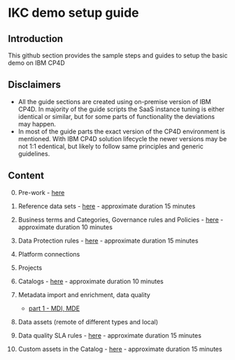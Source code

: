# IKC demo setup guide

## Introduction

This github section provides the sample steps and guides to setup the basic demo on IBM CP4D

## Disclaimers

- All the guide sections are created using on-premise version of IBM CP4D. In majority of the guide scripts the SaaS instance tuning is either identical or similar, but for some parts of functionality the deviations may happen.
- In most of the guide parts the exact version of the CP4D environment is mentioned. With IBM CP4D solution lifecycle the newer versions may be not 1:1 edentical, but likely to follow same principles and generic guidelines.

## Content

0. Pre-work - [here](/Setup%20WKC%20demo%20environment/Pre-work.md)

1. Reference data sets - [here](/Setup%20WKC%20demo%20environment/Reference%20data/Reference_Data.md) - approximate duration 15 minutes
2. Business terms and Categories, Governance rules and Policies - [here](/Setup%20WKC%20demo%20environment/Business%20Terms/Business_terms_upload.md) - approximate duration 10 minutes
3. Data Protection rules - [here](/Setup%20WKC%20demo%20environment/Data%20Protection%20Rules/Data_protection_rules.md) - approximate duration 15 minutes
4. Platform connections
5. Projects
6. Catalogs - [here](/Setup%20WKC%20demo%20environment/Catalogs/catalogs.md) - approximate duration 10 minutes
7. Metadata import and enrichment, data quality
   - [part 1 - MDI, MDE](/Setup%20WKC%20demo%20environment/Metadata%20import%20and%20Enrichment/mde_p1.md)
8. Data assets (remote of different types and local)
9. Data quality SLA rules - [here](/Setup%20WKC%20demo%20environment/SLA%20Rules/sla_rules_creation.md) - approximate duration 15 minutes
10. Custom assets in the Catalog - [here](/Setup%20WKC%20demo%20environment/Custom%20assets%20and%20Relationship%20graph/Custom_assets_UI_operations.md) - approximate duration 15 minutes
